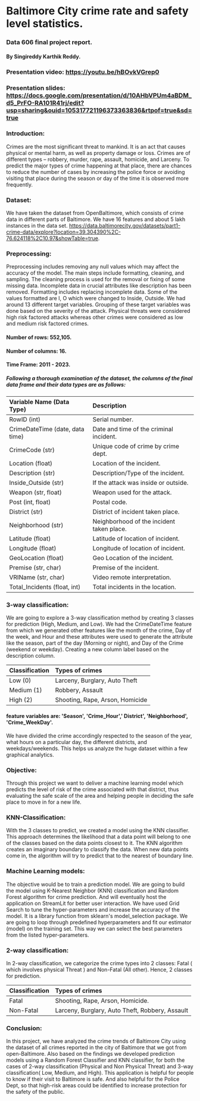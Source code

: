 # Baltimore City crime rate and safety level statistics.
### Data 606 final project report. 
#### By Singireddy Karthik Reddy. 

### Presentation video: https://youtu.be/hBOvkVGrep0
### Presentation slides: https://docs.google.com/presentation/d/10AHbVPUm4aBDM_d5_PrFO-RA101R41rj/edit?usp=sharing&ouid=105317721196373363836&rtpof=true&sd=true

### Introduction: 
Crimes are the most significant threat to mankind. It is an act that causes physical or mental harm, as well as property damage or loss. Crimes are of different types – robbery, murder, rape, assault, homicide, and Larceny. To predict the major types of crime happening at that place, there are chances to reduce the number of cases by increasing the police force or avoiding visiting that place during the season or day of the time it is observed more frequently.

### Dataset: 
We have taken the dataset from OpenBaltimore, which consists of crime data in different parts of Baltimore. We have 16 features and about 5 lakh instances in the data set.
https://data.baltimorecity.gov/datasets/part1-crime-data/explore?location=39.304390%2C-76.624118%2C10.97&showTable=true. 

### Preprocessing: 
Preprocessing includes removing any null values which may affect the accuracy of the model. The main steps include formatting, cleaning, and sampling. The cleaning process is used for the removal or fixing of some missing data. Incomplete data in crucial attributes like description has been removed. Formatting includes replacing incomplete data. Some of the values formatted are I, O which were changed to Inside, Outside. We had around 13 different target variables. Grouping of these target variables was done based on the severity of the attack. Physical threats were considered high risk factored attacks whereas other crimes were considered as low and medium risk factored crimes.

#### Number of rows: 552,105. 

#### Number of columns: 16.

#### Time Frame: 2011 - 2023.

##### Following a thorough examination of the dataset, the columns of the final data frame and their data types are as follows:

| Variable Name (Data Type)          | Description                               |
| :-----------------------------------| :------------------------------------------- | 
| RowID (int)                        | Serial number.                            |
| CrimeDateTime (date, data time)     | Date and time of the criminal incident.   |
| CrimeCode (str)                    | Unique code of crime by crime dept.       |
| Location (float)                   | Location of the incident.                 |
| Description (str)                  | Description/Type of the incident.         | 
| Inside_Outside (str)               | If the attack was inside or outside.      |
| Weapon (str, float)                | Weapon used for the attack.               |
| Post (int, float)                  | Postal code.                              |
| District (str)                     | District of incident taken place.         |
| Neighborhood (str)                 | Neighborhood of the incident taken place. | 
| Latitude (float)                   | Latitude of location of incident.         |
| Longitude (float)                  | Longitude of location of incident.        |
| GeoLocation (float)                | Geo Location of the incident.             |
| Premise (str, char)                | Premise of the incident.                  |
| VRIName (str, char)                | Video remote interpretation.              |
| Total_Incidents (float, int)       | Total incidents in the location.          |

### 3-way classification: 
We are going to explore a 3-way classification method by creating 3 classes for prediction (High, Medium, and Low). We had the CrimeDateTime feature from which we generated other features like the month of the crime, Day of the week, and Hour and these attributes were used to generate the attribute like the season, part of the day (Morning or night), and Day of the Crime (weekend or weekday).
Creating a new column label based on the description column. 

| Classification  | Types of crimes                 |
| :----------------| :--------------------------------- |
| Low (0)         | Larceny, Burglary, Auto Theft   |
| Medium (1)      | Robbery, Assault                |
| High (2)        | Shooting, Rape, Arson, Homicide |

#### feature variables are:  'Season', 'Crime_Hour',' District', 'Neighborhood', 'Crime_WeekDay'. 
We have divided the crime accordingly respected to the season of the year, what hours on a particular day, the different districts, and weekdays/weekends. This helps us analyze the huge dataset within a few graphical analytics. 

### Objective: 
Through this project we want to deliver a machine learning model which predicts the level of risk of the crime associated with that district, thus evaluating the safe scale of the area and helping people in deciding the safe place to move in for a new life.

### KNN-Classification:
With the 3 classes to predict, we created a model using the KNN classifier. This approach determines the likelihood that a data point will belong to one of the classes based on the data points closest to it. The KNN algorithm creates an imaginary boundary to classify the data. When new data points come in, the algorithm will try to predict that to the nearest of boundary line.

### Machine Learning models: 
The objective would be to train a prediction model. We are going to build the model using K-Nearest Neighbor (KNN) classification and Random Forest algorithm for crime prediction. And will eventually host the application on StreamLit for better user interaction.
We have used Grid Search to tune the hyper-parameters and increase the accuracy of the model. It is a library function from sklearn's model_selection package. We are going to loop through predefined hyperparameters and fit our estimator (model) on the training set. This way we can select the best parameters from the listed hyper-parameters.

### 2-way classification: 
In 2-way classification, we categorize the crime types into 2 classes: Fatal ( which involves physical Threat ) and Non-Fatal (All other). Hence, 2 classes for prediction.

| Classification     | Types of crimes                                  |
| :---------------------| :------------------------------------------------ |
| Fatal              | Shooting, Rape, Arson, Homicide.                 |
| Non-Fatal          | Larceny, Burglary, Auto Theft, Robbery, Assault  |

### Conclusion: 
In this project, we have analyzed the crime trends of Baltimore City using the dataset of all crimes reported in the city of Baltimore that we got from open-Baltimore. Also based on the findings we developed prediction models using a Random Forest Classifier and KNN classifier, for both the cases of 2-way classification (Physical and Non Physical Threat) and 3-way classification( Low, Medium, and High). This application is helpful for people to know if their visit to Baltimore is safe. And also helpful for the Police Dept, so that high-risk areas could be identified to increase protection for the safety of the public.




